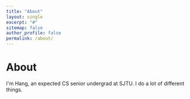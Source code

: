 ```yaml
---
title: "About"
layout: single
excerpt: "#"
sitemap: false
author_profile: false
permalink: /about/
---
```


# About

I'm Hang, an expected CS senior undergrad at SJTU. I do a lot of different things.
